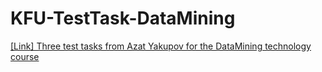 # KFU-TestTask-DataMining

[[Link] Three test tasks from Azat Yakupov for the DataMining technology course](https://docs.google.com/document/d/1QsQo0XAYzvE9-NnEI8fLNkU8MRjHbU2EyEYy6mGuKyA/edit)

[](https://docs.google.com/document/d/1Kz_JXWfsOIwqyzkOwNeVq0RA9cOFc3NArX4ZZ7UgiFU/edit)
